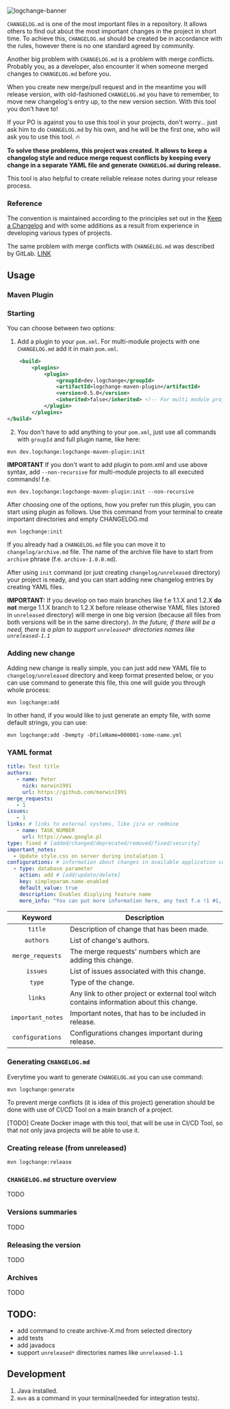![logchange-banner](https://user-images.githubusercontent.com/25181517/138590008-f98457b3-602a-4af5-9b28-0c499fe7e378.png)

`CHANGELOG.md` is one of the most important files in a repository. It allows others to find out about 
the most important changes in the project in short time.
To achieve this, `CHANGELOG.md` should be created be in accordance with the rules, however there is no one
standard agreed by community.

Another big problem with `CHANGELOG.md` is a problem with merge conflicts. Probably you, as a developer, also encounter
it when someone merged changes to `CHANGELOG.md` before you.

When you create new merge/pull request and in the meantime you will release version, with old-fashioned `CHANGELOG.md`
you have to remember, to move new changelog's entry up, to the new version section. With this tool you don't have to!

If your PO is against you to use this tool in your projects, don't worry... just ask him to do `CHANGELOG.md` by his
own, and he will be the first one, who will ask you to use this tool. 🔥

**To solve these problems, this project was created. It allows to keep a changelog style and reduce merge request
conflicts by keeping every change in a separate YAML file and generate `CHANGELOG.md` during release.**

This tool is also helpful to create reliable release notes during your release process. 

### Reference

The convention is maintained according to the principles set out in the [Keep a Changelog](https://keepachangelog.com/en/1.0.0/) and with some additions as a result from experience in developing various types of projects.

The same problem with merge conflicts with `CHANGELOG.md` was described by GitLab. [LINK](https://about.gitlab.com/blog/2018/07/03/solving-gitlabs-changelog-conflict-crisis/)

## Usage
### Maven Plugin
### Starting
You can choose between two options:

1. Add a plugin to your `pom.xml`. For multi-module projects with one `CHANGELOG.md` add it in main `pom.xml`.

```xml
    <build>
        <plugins>
            <plugin>
                <groupId>dev.logchange</groupId>
                <artifactId>logchange-maven-plugin</artifactId>
                <version>0.5.0</version>
                <inherited>false</inherited> <!-- For multi module project -->
            </plugin>
        </plugins>
</build>
```

2. You don't have to add anything to your `pom.xml`, just use all commands with `groupId` and full plugin name, like
   here:

```shell
mvn dev.logchange:logchange-maven-plugin:init 
```

**IMPORTANT** If you don't want to add plugin to pom.xml and use above syntax, add `--non-recursive` for multi-module
projects to all executed commands! f.e.

```shell
mvn dev.logchange:logchange-maven-plugin:init --non-recursive
```

After choosing one of the options, how you prefer run this plugin, you can start using plugin as follows. Use this
command from your terminal to create important directories and empty CHANGELOG.md

```shell
mvn logchange:init
```

If you already had a `CHANGELOG.md` file you can move it to `changelog/archive.md` file. The name of the archive file
have to start from `archive` phrase (f.e. `archive-1.0.0.md`).

After using `init` command (or just creating `changelog/unreleased` directory) your project is ready, and you can start
adding new changelog entries by creating YAML files.

**IMPORTANT:** If you develop on two main branches like f.e 1.1.X and 1.2.X **do not** merge 1.1.X branch to 1.2.X
before release otherwise YAML files (stored in `unreleased` directory) will merge in one big version (because all files
from both versions will be in the same directory).
_In the future, if there will be a need, there is a plan to support `unreleased*` directories names
like `unreleased-1.1`_

### Adding new change

Adding new change is really simple, you can just add new YAML file to `changelog/unreleased` directory and keep format
presented below, or you can use command to generate this file, this one will guide you through whole process:

```shell
mvn logchange:add
```

In other hand, if you would like to just generate an empty file, with some default strings, you can use:
```shell
mvn logchange:add -Dempty -DfileName=000001-some-name.yml
```


### YAML format

```yml
title: Test title
authors:
   - name: Peter
     nick: marwin1991
     url: https://github.com/marwin1991
merge_requests:
   - 1
issues:
   - 1
links: # links to external systems, like jira or redmine
   - name: TASK_NUMBER
     url: https://www.google.pl
type: fixed # [added/changed/deprecated/removed/fixed/security]
important_notes:
  - Update style.css on server during instalation 1
configurations: # information about changes in available application configuration
  - type: database parameter
    action: add # [add/update/delete]
    key: simpleparam.name.enabled
    default_value: true
    description: Enables displying feature name
    more_info: "You can put more information here, any text f.e !1 #1, even [link test](https://google.com)" #if you want to use # sign, yaml value must be a string inside ""
```

| Keyword  | Description |
| :------------: | ------------- |
| `title`  | Description of change that has been made.  |
| `authors`  | List of change's authors.  |
| `merge_requests`  | The merge requests' numbers which are adding this change.  |
| `issues` | List of issues associated with this change. |
| `type` | Type of the change. |
| `links` | Any link to other project or external tool witch contains information about this change. |
| `important_notes` | Important notes, that has to be included in release. |
| `configurations` | Configurations changes important during release. |

### Generating `CHANGELOG.md`

Everytime you want to generate `CHANGELOG.md` you can use command:

```shell
mvn logchange:generate
```

To prevent merge conflicts (it is idea of this project) generation should be done with use of CI/CD Tool on a main
branch of a project.

[TODO]
Create Docker image with this tool, that will be use in CI/CD Tool, so that not only java projects will be able to use
it.

### Creating release (from unreleased)

```shell
mvn logchange:release
```

### `CHANGELOG.md` structure overview

TODO

### Versions summaries

TODO

### Releasing the version

TODO

### Archives

TODO

## TODO:

- add command to create archive-X.md from selected directory
- add tests
- add javadocs
- support  `unreleased*` directories names like `unreleased-1.1`

## Development

1. Java installed.
2. `mvn` as a command in your terminal(needed for integration tests).

